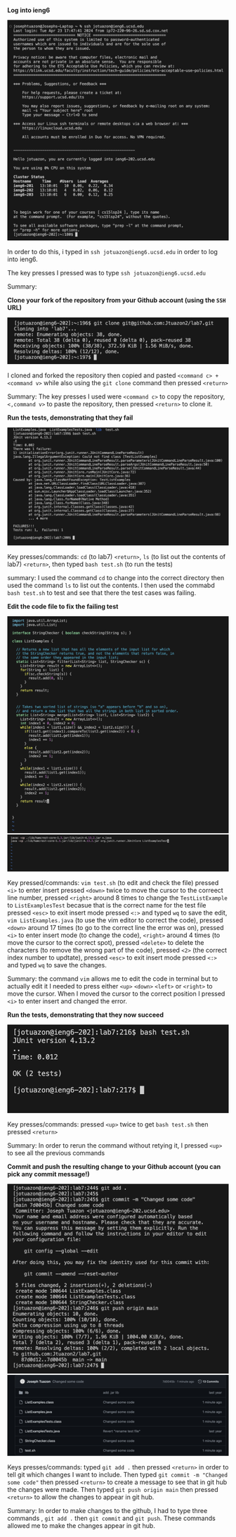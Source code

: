 **Log into ieng6**

![image](Log-IENG6.png)

In order to do this, i typed in `ssh jotuazon@ieng6.ucsd.edu` in order to log into ieng6. 

The key presses I pressed was to type `ssh jotuazon@ieng6.ucsd.edu`

Summary:

**Clone your fork of the repository from your Github account (using the `SSH` URL)**

![image](git-clone-ieng6.png)

I cloned and forked the repository then copied and pasted `<command c> + <command v>` while also using the  `git clone` command then pressed `<return>`

Summary: The key presses I used were `<command c>` to copy the repository, `<,command v>` to paste the repository, then pressed `<return>` to clone it.

**Run the tests, demonstrating that they fail**

![image](Lab7-fail.png)

Key presses/commands: `cd` (to lab7) `<return>`, `ls` (to list out the contents of lab7) `<return>`, then typed `bash test.sh` (to run the tests)

summary: I used the command `cd` to change into the correct directory then used the command `ls` to list out the contents. I then used the commabd `bash test.sh` to test and see that there the test cases was failing.

**Edit the code file to fix the failing test**

![image](Lab7-vim-edit.png)
![image](vim-testsh.png)

Key pressed/commands: `vim test.sh` (to edit and check the file) pressed `<i>` to enter insert pressed `<down>` twice to move the cursor to the correect line number, pressed `<right>` around 8 times to change the `TestListExample` to `ListExamplesTest` becasue that is the correct name for the test file pressed `<esc>` to exit insert mode pressed `<:>` and typed `wq` to save the edit, `vim ListExamples.java` (to use the vim editor to correct the code), pressed `<down>` around 17 times (to go to the correct line the error was on), pressed `<i>` to enter insert mode (to change the code), `<right>` around 4 times (to move the cursor to the correct spot), pressed `<delete>` to delete the characters (to remove the wrong part of the code), pressed `<2>` (the correct index number to updtate), pressed `<esc>` to exit insert mode pressed `<:>` and typed `wq` to save the changes.

Summary: the command `vim` allows me to edit the code in terminal but to actually edit it I needed to press either `<up>` `<down>` `<left>` or `<right>` to move the cursor. When I moved the cursor to the correct position I pressed `<i>` to enter insert and changed the error.

**Run the tests, demonstrating that they now succeed**

![image](Lab7-pass.png)


Key presses/commands: pressed `<up>` twice to get `bash test.sh` then pressed `<return>`

Summary: In order to rerun the command without retying it, I pressed `<up>` to see all the previous commands


**Commit and push the resulting change to your Github account (you can pick any commit message!)**

![image](Git-Comamnds.png)
![image](lab7-github.png)

Keys presses/commands: typed `git add .` then pressed `<return>` in order to tell git which changes I want to include. Then typed `git commit -m "Changed some code"` then pressed `<return>` to create a message to see that in git hub the changes were made. Then typed `git push origin main` then pressed `<return>` to allow the changes to appear in git hub.

Summary: In order to make changes to the github, I had to type three commands , `git add .` then `git commit` and `git push`. These commands allowed me to make the changes appear in git hub.
